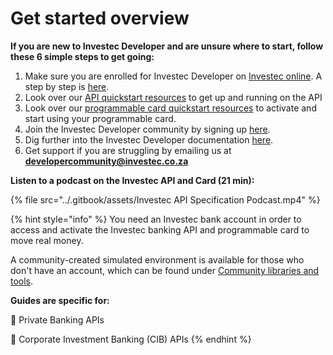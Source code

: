 # Get started overview

**If you are new to Investec Developer and are unsure where to start, follow these 6 simple steps to get going:**

1. Make sure you are enrolled for Investec Developer on [Investec online](https://login.secure.investec.com/wpaas). A step by step is [here](https://investec.gitbook.io/programmable-banking-community-wiki/get-started/self-enrollment-guide).
2. Look over our [API quickstart resources](https://investec.gitbook.io/programmable-banking-community-wiki/get-started/api-quick-start-guide) to get up and running on the API
3. Look over our [programmable card quickstart resources](https://investec.gitbook.io/programmable-banking-community-wiki/get-started/card-quick-start-guide) to activate and start using your programmable card.
4. Join the Investec Developer community by signing up [here](https://forms.office.com/r/dCUkWsvcxq).
5. Dig further into the Investec Developer documentation [here](https://developer.investec.com/za/home).
6. Get support if you are struggling by emailing us at **developercommunity@investec.co.za**

**Listen to a podcast on the Investec API and Card (21 min):**

{% file src="../.gitbook/assets/Investec API Specification Podcast.mp4" %}

{% hint style="info" %}
You need an Investec bank account in order to access and activate the Investec banking API and programmable card to move real money.&#x20;

A community-created simulated environment is available for those who don't have an account, which can be found under [Community libraries and tools](https://investec.gitbook.io/programmable-banking-community-wiki/get-building/community-libraries-and-tools).



**Guides are specific for:**&#x20;

🏦 Private Banking APIs

&#x20;🧰 Corporate Investment Banking (CIB) APIs
{% endhint %}

